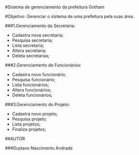 #Sistema de gerenciamento da prefeitura Gotham

#Objetivo: Gerenciar o sistema de uma prefeitura pela suas área.

###1.Gerenciamento da Secretaria:

<ul>
 <li>Cadastra nova secretaria;</li>
 
 <li>Pesquisa secretaria;</li>
 
 <li>Lista secretaria;</li>
 
 <li>Altera secretaria;</li>
 
 <li>Deleta secretarias;</li>
 
 </ul>
 
###2.Gerenciamento de Funcionários:

<ul>
 <li>Cadastra novo funcionário;</li>
 <li>Pesquisa funcionário;</li>
 <li>Lista funcionários;</li>
 <li>Altera funcionários;</li>
 <li>Deleta funcionários;</li>
 </ul>
 
###3.Gerenciamento do Projeto:

<ul>
 <li>Cadastra novo projeto;</li>
 <li>Pesquisa projeto;</li>
 <li>Lista projetos;</li>
 <li>Finaliza projetos;</li>
 </ul>
 
##AUTOR

###Gustavo Nascimento Andrade


